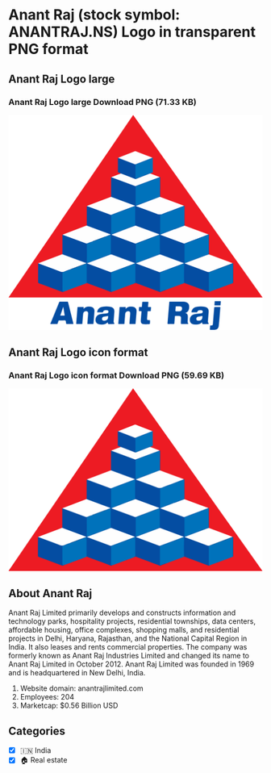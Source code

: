 # Anant Raj (stock symbol: ANANTRAJ.NS) Logo in transparent PNG format

## Anant Raj Logo large

### Anant Raj Logo large Download PNG (71.33 KB)

![Anant Raj Logo large Download PNG (71.33 KB)](/img/orig/ANANTRAJ.NS_BIG-4fd3d1e8.png)

## Anant Raj Logo icon format

### Anant Raj Logo icon format Download PNG (59.69 KB)

![Anant Raj Logo icon format Download PNG (59.69 KB)](/img/orig/ANANTRAJ.NS-78419467.png)

## About Anant Raj

Anant Raj Limited primarily develops and constructs information and technology parks, hospitality projects, residential townships, data centers, affordable housing, office complexes, shopping malls, and residential projects in Delhi, Haryana, Rajasthan, and the National Capital Region in India. It also leases and rents commercial properties. The company was formerly known as Anant Raj Industries Limited and changed its name to Anant Raj Limited in October 2012. Anant Raj Limited was founded in 1969 and is headquartered in New Delhi, India.

1. Website domain: anantrajlimited.com
2. Employees: 204
3. Marketcap: $0.56 Billion USD


## Categories
- [x] 🇮🇳 India
- [x] 🏠 Real estate
